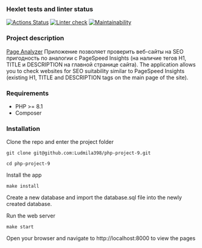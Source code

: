 ### Hexlet tests and linter status
[![Actions Status](https://github.com/Ludmila398/php-project-9/workflows/hexlet-check/badge.svg)](https://github.com/Ludmila398/php-project-9/actions)
[![Linter check](https://github.com/Ludmila398/php-project-9/actions/workflows/linter-check.yml/badge.svg)](https://github.com/Ludmila398/php-project-9/actions/workflows/linter-check.yml)
[![Maintainability](https://api.codeclimate.com/v1/badges/246a453572d1635256b7/maintainability)](https://codeclimate.com/github/Ludmila398/php-project-9/maintainability)

### Project description

[Page Analyzer](https://php-project-9-production-a6ce.up.railway.app/) Приложение позволяет проверить веб-сайты на SEO пригодность по аналогии с PageSpeed Insights (на наличие тегов H1, TITLE и DESCRIPTION на главной странице сайта).
The application allows you to check websites for SEO suitability similar to PageSpeed Insights (existing H1, TITLE and DESCRIPTION tags on the main page of the site).

### Requirements

- PHP >= 8.1
- Composer

### Installation

Clone the repo and enter the project folder
```
git clone git@github.com:Ludmila398/php-project-9.git

cd php-project-9
```
Install the app
```
make install
```
Create a new database and import the database.sql file into the newly created database.

Run the web server
```
make start
```
Open your browser and navigate to http://localhost:8000 to view the pages
